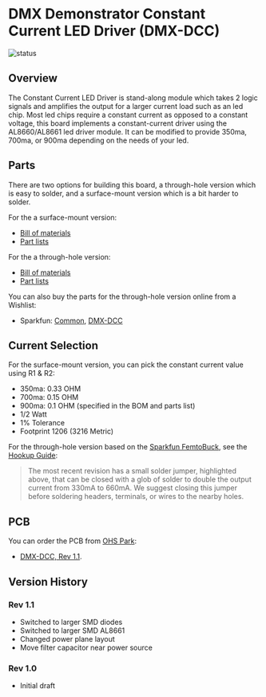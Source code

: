 # DMX Demonstrator Constant Current LED Driver (DMX-DCC)

![status](https://img.shields.io/badge/status-prototype-orange)

## Overview

The Constant Current LED Driver is stand-along module which takes 2 logic signals and amplifies the output for a larger current load such as an led chip. Most led chips require a constant current as opposed to a constant voltage, this board implements a constant-current driver using the AL8660/AL8661 led driver module. It can be modified to provide 350ma, 700ma, or 900ma depending on the needs of your led.

## Parts

There are two options for building this board, a through-hole version which is easy to solder, and a surface-mount version which is a bit harder to solder.

For the a surface-mount version:

- [Bill of materials](led-driver-current.bom.md)
- [Part lists](led-driver-current.parts.md)

For the a through-hole version:

- [Bill of materials](led-driver-current.bom.module.md)
- [Part lists](led-driver-current.parts.module.md)

You can also buy the parts for the through-hole version online from a Wishlist:

- Sparkfun: [Common](https://www.sparkfun.com/wish_lists/160406), [DMX-DCC](https://www.sparkfun.com/wish_lists/175548)

## Current Selection

For the surface-mount version, you can pick the constant current value using R1 & R2:

- 350ma: 0.33 OHM
- 700ma: 0.15 OHM
- 900ma: 0.1 OHM (specified in the BOM and parts list)
- 1/2 Watt
- 1% Tolerance
- Footprint 1206 (3216 Metric)

For the through-hole version based on the [Sparkfun FemtoBuck](https://www.sparkfun.com/products/13716), see the [Hookup Guide](https://learn.sparkfun.com/tutorials/femtobuck-constant-current-led-driver-hookup-guide-v13):

> The most recent revision has a small solder jumper, highlighted above, that can be closed with a glob of solder to double the output current
> from 330mA to 660mA. We suggest closing this jumper before soldering headers, terminals, or wires to the nearby holes.

## PCB

You can order the PCB from [OHS Park](https://oshpark.com/):

- [DMX-DCC, Rev 1.1](https://oshpark.com/shared_projects/NdE986eJ).

## Version History

### Rev 1.1

- Switched to larger SMD diodes
- Switched to larger SMD AL8661
- Changed power plane layout
- Move filter capacitor near power source

### Rev 1.0

- Initial draft
